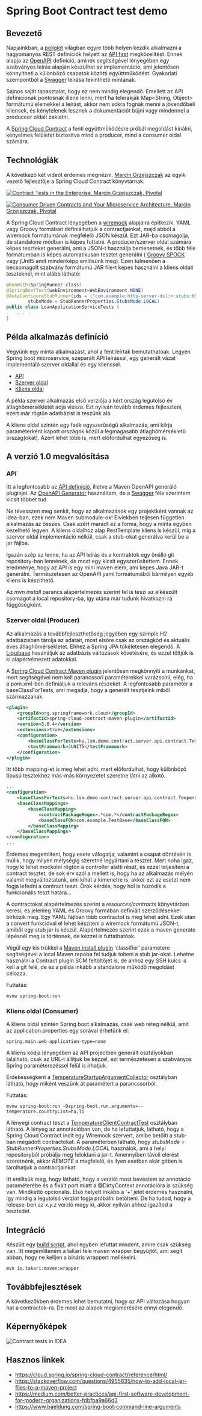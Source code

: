 # Spring Boot Contract test demo

## Bevezető
Napjainkban, a [poliglot](https://en.wikipedia.org/wiki/Polyglot_(computing)) 
világban egyre több helyen kezdik alkalmazni a hagyományos REST definiciók helyett az 
[API first](https://swagger.io/resources/articles/adopting-an-api-first-approach/) 
megközelítést. Ennek alapja az [OpenAPI](https://www.openapis.org/) 
definíció, aminek segítségével lényegében egy szabványos 
leírás alapján készülhet az implementáció, ami jelentősen könnyítheti a különböző csapatok közötti együttműködést.
Gyakorlati szempontból a [Swagger](https://swagger.io/specification/) leírása tekinthető mintának.

Sajnos saját tapasztalat, hogy ez nem mindig elegendő. Emellett az API definíciónak pontosnak illene lenni, mert
ha telerakják Map<String, Object> formátumú elemekkel a leírást, akkor nem sokra fognak menni a jövendőbeli 
kliensek, és kénytelenek lesznek a dokumentációt bújni vagy mindennel a produceer oldalt zaklatni.

A [Spring Cloud Contract](https://cloud.spring.io/spring-cloud-contract/) 
a fenti együttműködésre próbál megoldást kínálni, kényelmes felületet biztosítva
mind a producer, mind a consumer oldal számára. 

## Technológiák
A következő két videót érdemes megnézni. [Marcin Grzejszczak](https://toomuchcoding.com/) az egyik vezető 
fejlesztője a Spring Cloud Contract könyvtárnak.

[![Contract Tests in the Enterprise. Marcin Grzejszczak, Pivotal](https://img.youtube.com/vi/yQjcDlibdWM/0.jpg)](https://www.youtube.com/watch?v=yQjcDlibdWM)

[![Consumer Driven Contracts and Your Microservice Architecture. Marcin Grzejszczak, Pivotal](https://img.youtube.com/vi/sAAklvxmPmk/0.jpg)](https://www.youtube.com/watch?v=sAAklvxmPmk&t=540s)

A Spring Cloud Contract lényegében a [wiremock](http://wiremock.org/) alapjaira építkezik. 
YAML vagy Groovy formában definiálhatjuk a 
contractjainkat, majd abból a wiremock formátumának megfelelő JSON készül. Ezt JAR-ba csomagolja, de standalone módban
is képes futtatni. A producer/szerver oldal számára képes teszteket generálni, ami a JSON-t használja bemenetnek,
és több féle formátumban is képes automatikusan tesztet generálni ( [Groovy SPOCK](https://spockframework.org/) 
vagy jUnit5 amit mindenképp említsünk meg). Ezen túlmenően a becsomagolt szabvány formátumú JAR file-t 
képes használni a kliens oldali teszteknél, mint alább látható:

```java
@RunWith(SpringRunner.class)
@SpringBootTest(webEnvironment=WebEnvironment.NONE)
@AutoConfigureStubRunner(ids = {"com.example:http-server-dsl:+:stubs:6565"},
        stubsMode = StubRunnerProperties.StubsMode.LOCAL)
public class LoanApplicationServiceTests {
    . . .
}
```

## Példa alkalmazás definíció
Vegyünk egy minta alkalmazást, ahol a fent leírtak bemutathatóak. Legyen Spring boot microservice, szeparált API
leírással, egy generált vázat implementáló szerver oldallal és egy klienssel.

- [API](../demo-contract-api/README.md)
- [Szerver oldal](../demo-contract-server/README.md)
- [Kliens oldal](../demo-contract-client/README.md)

A példa szerver alkalmazás első verziója a kért ország legutolsó év átlaghőmérsékletét adja vissza. 
Ezt nyilván tovább érdemes fejleszteni, ezért már rögtön adatbázist is teszünk alá. 

A kliens oldal szintén egy faék egyszerűségű alkalmazás, ami kiírja paraméterként kapott országok közül a
legmagasabb átlaghőmérsékletű ország(okat). Azért lehet több is, mert előfordulhat egyezőség is.

## A verzió 1.0 megvalósítása
### API
Itt a legfontosabb az [API definíció](../demo-contract-api/src/main/resources/openapi/v1/demo-contract-openapi.yaml),
illetve a Maven OpenAPI generáló pluginjei. Az [OpenAPI Generator](https://github.com/OpenAPITools/openapi-generator) 
használtam, de a [Swagger](https://swagger.io/tools/swagger-codegen/) 
féle szerintem kicsit többet tud.

Ne tévesszen meg senkit, hogy az alkalmazások egy projektként vannak az idea-ban, ezek nem Maven submodule-ok!
Elviekben teljesen független alkalmazás az összes.
Csak azért maradt ez a forma, hogy a minta egyben kezelhető legyen. A kliens oldalhoz alap RestTemplate kliens is 
készül, míg a szerver oldal implementáció nélkül, csak a stub-okat generálva kerül be a jar fájlba.

Igazán szép az lenne, ha az API leírás és a kontraktok egy önálló git repository-ban lennének, de most egy kicsit
egyszerűsítettem. Ennek eredménye, hogy az API is egy mini maven elem, ami képes Java JAR-t generálni. Természetesen
az OpenAPI yaml formátumából bármilyen egyéb kliens is készíthető.

Az _mvn install_ parancs alapértelmezés szerint fel is teszi az elkészült csomagot a local repository-ba, így
utána már tudunk hivatkozni rá függőségként.

### Szerver oldal (Producer)
Az alkalmazás a továbbfejleszthetőség jegyében egy szimple H2 adatbázisban tárolja az adatait, most elsőre csak az
országkód és aktuális éves átlaghőmérsékletet. Ehhez a Spring JPA tökéletesen elegendő. A [Liquibase](https://www.liquibase.org/)
használjuk az adatbázis változások követésére, és ezzel töltjük is ki alapértelmezett adatokkal.  

A [Spring Cloud Contract Maven plugin](https://cloud.spring.io/spring-cloud-contract/spring-cloud-contract-maven-plugin/plugin-info.html) 
jelentősen megkönnyíti a munkánkat, mert segítségével nem kell parancssori paraméterekkel varázsolni, elég, ha
a pom.xml-ben definiáljuk a releváns részeket. A legfontosabb paraméter a baseClassForTests, ami megadja, hogy
a generált tesztjeink miből származzanak. 

```xml
<plugin>
    <groupId>org.springframework.cloud</groupId>
    <artifactId>spring-cloud-contract-maven-plugin</artifactId>
    <version>3.0.4</version>
    <extensions>true</extensions>
    <configuration>
        <baseClassForTests>hu.lsm.demo.contract.server.api.contract.TemperatureContractBase</baseClassForTests>
        <testFramework>JUNIT5</testFramework>
    </configuration>
</plugin>
```
Itt több mapping-et is meg lehet adni, mert előfordulhat, hogy különböző típusú tesztekhez más-más környezetet
szeretne látni az alkotó. 
```xml
...
<configuration>
    <baseClassForTests>hu.lsm.demo.contract.server.api.contract.TemperatureContractBase</baseClassForTests>
    <baseClassMappings>
        <baseClassMapping>
            <contractPackageRegex>.*com.*</contractPackageRegex>
            <baseClassFQN>com.example.TestBase</baseClassFQN>
        </baseClassMapping>
    </baseClassMappings>
</configuration>
...
```
Érdemes megemlíteni, hogy esete válogatja, valamint a csapat döntésén is múlik, hogy
milyen mélységig szeretné legyártani a tesztet. Mert noha igaz, hogy ki lehet mockolni rögtön a controller
alatti részt, és ezzel teljesíteni a contract tesztet, de sok érv szól a mellett is, hogy ha az alkalmazás mélyén
valamit megváltoztatunk, ami kihat a kimenetre is, akkor ezt az esetet nem fogja lefedni a contract teszt. Örök
kérdés, hogy hol is húzódik a funkcionális teszt határa...

A contractokat alapértelmezés szerint a _resources/contracts_ könyvtárban keresi, és jelenleg YAML és Groovy 
formában definiált szerződésekkel birkózik meg. Egy YAML fájlban több contractot is meg lehet adni. Ezek után 
a convert funkcióval el lehet készíteni a wiremock formátumú JSON-t, amiből egy stub jar is készül. 
Alapértelmezés szerint ezek a maven generate lépésnél meg is történnek, de kézzel is futtathatóak.

Végül egy kis trükkel a [Maven install plugin](https://maven.apache.org/plugins/maven-install-plugin/examples/installing-secondary-artifacts.html#) 
'classifier' parametere segítségével a local Maven repoba fel tudjuk tolteni a stub jar-okat. 
Lehetne használni a Contract plugin SCM feltöltőjét is, de ahhoz egy SSH kulcs is kell a git felé,
de ez a példa inkább a standalone működő megoldást célozza.

Futtatás:
```shell
mvnw spring-boot:run
```
### Kliens oldal (Consumer)
A kliens oldal szintén Spring boot alkalmazás, csak web réteg nélkül, amit az application.properties egy 
sorával érhetünk el:
```properties
spring.main.web-application-type=none
```
A kliens kódja lényegében az API projectben generált osztályokban található, csak az URL-t állítjuk be kézzel,
ezt természetesen a szabványos Spring paraméterezéssel felül is írhatjuk.

Érdekességként a [TemperatureStartupArgumentCollector](../demo-contract-client/src/main/java/hu/lsm/demo/contract/client/startup/TemperatureStartupArgumentCollector.java)
osztályban látható, hogy miként veszünk át paramétert a parancssorból.

Futtatás:
```shell
mvnw spring-boot:run -Dspring-boot.run.arguments=--temperature.countryList=hu,li
```

A lényegi contract teszt a [TemperatureClientContractTest](../demo-contract-client/src/test/java/hu/lsm/demo/contract/client/TemperatureClientContractTest.java)
osztályban látható. A lényeg az annotációban van, de ha lefuttatjuk, látható, hogy a Spring Cloud Contract
indít egy Wiremock szervert, amibe betölti a stub-ban megadott contractokat. A paraméterben látható, hogy
_stubsMode = StubRunnerProperties.StubsMode.LOCAL_ használok, ami a helyi repositoryból próbálja meg feloldani
a jar-t. Amennyiben távoli elérést szeretnénk, akkor _REMOTE_ a megfelelő, és ilyen esetben akár gitben is
tárolhatjuk a contractjainkat. 

Itt említsük meg, hogy látható, hogy a verziót most bevéstem az annotáció paraméterébe és a fixált port miatt a 
@DirtyContext annotációra is szükség van. Mindkettő opcionális. Első helyett inkább a '+' jelet érdemes használni,
így mindig a legutolsó verziót fogja próbálni betölteni. De ha tudod, hogy a release-ben az _x.y.z_ verzió megy ki,
akkor nyilván ahhoz igazítod a tesztedet.

## Integráció
Készült egy [build script](../build.sh), ahol egyben lefuttat mindent, amire csak szükség van. Itt megemlíteném
a takari fele maven wrapper begyűjtőt, ami segít abban, hogy ne kelljen a bináris wrappert mellékelni.
```shell
mvn io.takari:maven:wrapper
```

## Továbbfejlesztések

A következőkben érdemes lehet bemutatni, hogy az API változása hogyan hat a contractok-ra. De most az alapok 
megismerésére ennyi elegendő.

## Képernyőképek
![Contract tests in IDEA](contract-demo-02-with-comments.png)

## Hasznos linkek
- https://cloud.spring.io/spring-cloud-contract/reference/html/
- https://stackoverflow.com/questions/4955635/how-to-add-local-jar-files-to-a-maven-project
- https://medium.com/better-practices/api-first-software-development-for-modern-organizations-fdbfba9a66d3
- https://www.baeldung.com/spring-boot-command-line-arguments